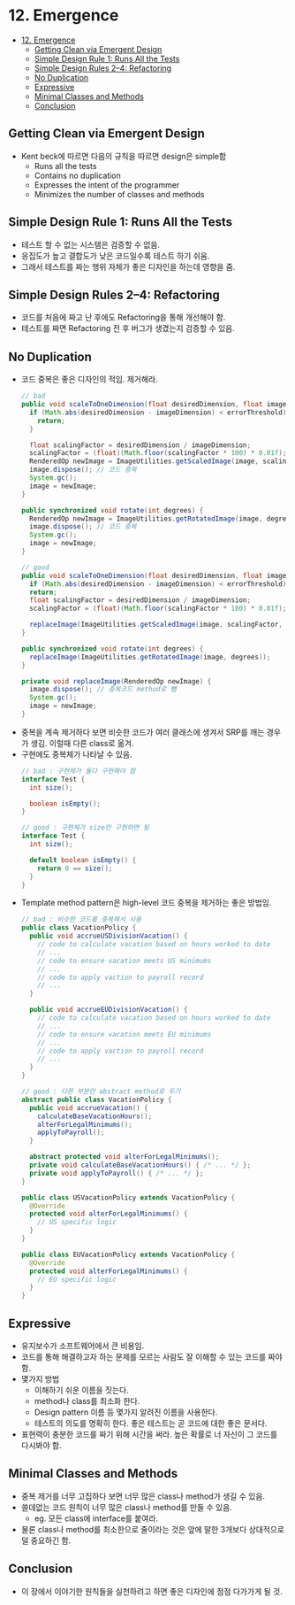 # 12. Emergence

- [12. Emergence](#12-emergence)
  - [Getting Clean via Emergent Design](#getting-clean-via-emergent-design)
  - [Simple Design Rule 1: Runs All the Tests](#simple-design-rule-1-runs-all-the-tests)
  - [Simple Design Rules 2–4: Refactoring](#simple-design-rules-24-refactoring)
  - [No Duplication](#no-duplication)
  - [Expressive](#expressive)
  - [Minimal Classes and Methods](#minimal-classes-and-methods)
  - [Conclusion](#conclusion)

## Getting Clean via Emergent Design

- Kent beck에 따르면 다음의 규칙을 따르면 design은 simple함
  - Runs all the tests
  - Contains no duplication
  - Expresses the intent of the programmer
  - Minimizes the number of classes and methods

## Simple Design Rule 1: Runs All the Tests

- 테스트 할 수 없는 시스템은 검증할 수 없음.
- 응집도가 높고 결합도가 낮은 코드일수록 테스트 하기 쉬움. 
- 그래서 테스트를 짜는 행위 자체가 좋은 디자인을 하는데 영향을 줌.

## Simple Design Rules 2–4: Refactoring

- 코드를 처음에 짜고 난 후에도 Refactoring을 통해 개선해야 함.
- 테스트를 짜면 Refactoring 전 후 버그가 생겼는지 검증할 수 있음.

## No Duplication

- 코드 중복은 좋은 디자인의 적임. 제거해라.
  ```java
  // bad
  public void scaleToOneDimension(float desiredDimension, float imageDimension) {
    if (Math.abs(desiredDimension - imageDimension) < errorThreshold) {
      return;
    }

    float scalingFactor = desiredDimension / imageDimension;
    scalingFactor = (float)(Math.floor(scalingFactor * 100) * 0.01f);
    RenderedOp newImage = ImageUtilities.getScaledImage(image, scalingFactor, scalingFactor);
    image.dispose(); // 코드 중복
    System.gc();
    image = newImage;
  }

  public synchronized void rotate(int degrees) {
    RenderedOp newImage = ImageUtilities.getRotatedImage(image, degrees);
    image.dispose(); // 코드 중복
    System.gc();
    image = newImage;
  }

  // good
  public void scaleToOneDimension(float desiredDimension, float imageDimension) {
    if (Math.abs(desiredDimension - imageDimension) < errorThreshold)
    return;
    float scalingFactor = desiredDimension / imageDimension;
    scalingFactor = (float)(Math.floor(scalingFactor * 100) * 0.01f);

    replaceImage(ImageUtilities.getScaledImage(image, scalingFactor, scalingFactor));
  }

  public synchronized void rotate(int degrees) {
    replaceImage(ImageUtilities.getRotatedImage(image, degrees));
  }

  private void replaceImage(RenderedOp newImage) {
    image.dispose(); // 중복코드 method로 뺌
    System.gc();
    image = newImage;
  }
  ```
- 중복을 계속 제거하다 보면 비슷한 코드가 여러 클래스에 생겨서 SRP를 깨는 경우가 생김. 이럴때 다른 class로 옮겨.
- 구현에도 중복체가 나타날 수 있음.
  ```java
  // bad : 구현체가 둘다 구현해야 함
  interface Test {
    int size();

    boolean isEmpty();
  }

  // good : 구현체가 size만 구현하면 됨
  interface Test {
    int size();

    default boolean isEmpty() {
      return 0 == size();
    }
  }
  ```
- Template method pattern은 high-level 코드 중복을 제거하는 좋은 방법임.
  ```java
  // bad : 비슷한 코드를 중복해서 사용
  public class VacationPolicy {
    public void accrueUSDivisionVacation() {
      // code to calculate vacation based on hours worked to date
      // ...
      // code to ensure vacation meets US minimums
      // ...
      // code to apply vaction to payroll record
      // ...
    }

    public void accrueEUDivisionVacation() {
      // code to calculate vacation based on hours worked to date
      // ...
      // code to ensure vacation meets EU minimums
      // ...
      // code to apply vaction to payroll record
      // ...
    }
  }

  // good : 다른 부분만 abstract method로 두기
  abstract public class VacationPolicy {
    public void accrueVacation() {
      calculateBaseVacationHours();
      alterForLegalMinimums();
      applyToPayroll();
    }

    abstract protected void alterForLegalMinimums();
    private void calculateBaseVacationHours() { /* ... */ };
    private void applyToPayroll() { /* ... */ };
  }

  public class USVacationPolicy extends VacationPolicy {
    @Override
    protected void alterForLegalMinimums() {
      // US specific logic
    }
  }

  public class EUVacationPolicy extends VacationPolicy {
    @Override
    protected void alterForLegalMinimums() {
      // EU specific logic
    }
  }
  ```

## Expressive

- 유지보수가 소프트웨어에서 큰 비용임.
- 코드를 통해 해결하고자 하는 문제를 모르는 사람도 잘 이해할 수 있는 코드를 짜야 함.
- 몇가지 방법
  - 이해하기 쉬운 이름을 짓는다.
  - method나 class를 최소화 한다.
  - Design pattern 이름 등 몇가지 알려진 이름을 사용한다.
  - 테스트의 의도를 명확히 한다. 좋은 테스트는 곧 코드에 대한 좋은 문서다.
- 표현력이 충분한 코드를 짜기 위해 시간을 써라. 높은 확률로 너 자신이 그 코드를 다시봐야 함.

## Minimal Classes and Methods

- 중복 제거를 너무 고집하다 보면 너무 많은 class나 method가 생길 수 있음.
- 쓸데없는 코드 원칙이 너무 많은 class나 method를 만들 수 있음.
  - eg. 모든 class에 interface를 붙여라.
- 물론 class나 method를 최소한으로 줄이라는 것은 앞에 말한 3개보다 상대적으로 덜 중요하긴 함.

## Conclusion

- 이 장에서 이야기한 원칙들을 실천하려고 하면 좋은 디자인에 점점 다가가게 될 것.
